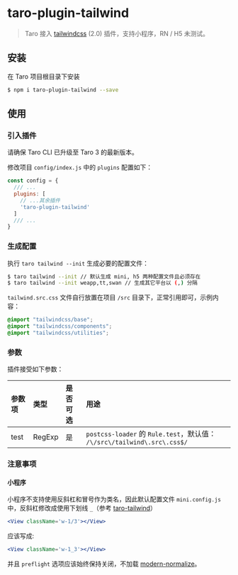 # taro-plugin-tailwind

> Taro 接入 [tailwindcss](https://tailwindcss.com/) (2.0) 插件，支持小程序，RN / H5 未测试。

## 安装

在 Taro 项目根目录下安装

```bash
$ npm i taro-plugin-tailwind --save
```

## 使用

### 引入插件

请确保 Taro CLI 已升级至 Taro 3 的最新版本。

修改项目 `config/index.js` 中的 `plugins` 配置如下：

```js
const config = {
  /// ...
  plugins: [
    // ...其余插件
    'taro-plugin-tailwind'
  ]
  /// ...
}
```

### 生成配置

执行 `taro tailwind --init` 生成必要的配置文件：

```bash
$ taro tailwind --init // 默认生成 mini, h5 两种配置文件且必须存在
$ taro tailwind --init weapp,tt,swan // 生成其它平台以 (,) 分隔
```

`tailwind.src.css` 文件自行放置在项目 `/src` 目录下，正常引用即可，示例内容：

```css
@import "tailwindcss/base";
@import "tailwindcss/components";
@import "tailwindcss/utilities";
```

### 参数

插件接受如下参数：

| 参数项 | 类型 | 是否可选 | 用途 |
| :-----| :---- | :---- | :---- |
| test | RegExp | 是 | `postcss-loader` 的 `Rule.test`，默认值： `/\/src\/tailwind\.src\.css$/`  |

### 注意事项

#### 小程序

小程序不支持使用反斜杠和冒号作为类名，因此默认配置文件 `mini.config.js` 中，反斜杠修改成使用下划线 `_`（参考 [taro-tailwind](https://github.com/windedge/taro-tailwind)）

```jsx
<View className='w-1/3'></View>
```

应该写成:

```jsx
<View className='w-1_3'></View>
```

并且 `preflight` 选项应该始终保持关闭，不加载 [modern-normalize](https://github.com/sindresorhus/modern-normalize)。
